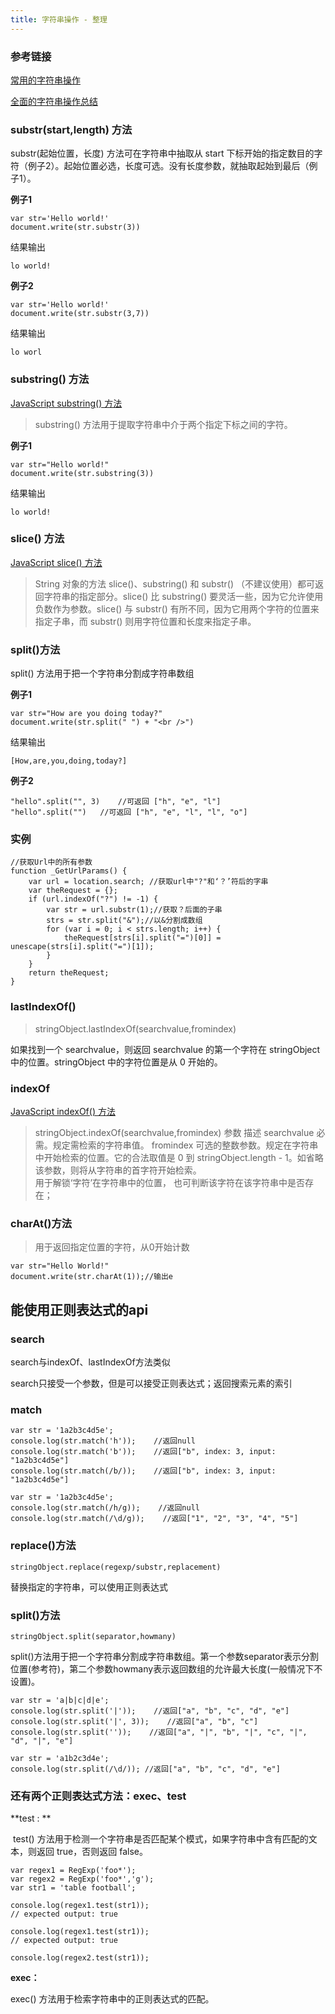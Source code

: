 ```yaml
---
title: 字符串操作 - 整理
---
```


### 参考链接

[常用的字符串操作](http://riny.net/2012/the-summary-of-javascript-string/)

[全面的字符串操作总结](http://louiszhai.github.io/2016/01/12/js.String/#charAt)



### substr(start,length) 方法

substr(起始位置，长度) 方法可在字符串中抽取从 start 下标开始的指定数目的字符（例子2）。起始位置必选，长度可选。没有长度参数，就抽取起始到最后（例子1）。

**例子1**

```
var str='Hello world!'
document.write(str.substr(3))
```
结果输出     
```
lo world!
```
**例子2**

```
var str='Hello world!'
document.write(str.substr(3,7))
```
结果输出     
```
lo worl
```


### substring() 方法

[JavaScript substring() 方法](http://www.w3school.com.cn/jsref/jsref_substring.asp)
>substring() 方法用于提取字符串中介于两个指定下标之间的字符。

**例子1**

```
var str="Hello world!"
document.write(str.substring(3))
```
结果输出
```
lo world!
```


### slice() 方法

[JavaScript slice() 方法](http://www.w3school.com.cn/jsref/jsref_slice_string.asp)
>String 对象的方法 slice()、substring() 和 substr() （不建议使用）都可返回字符串的指定部分。slice() 比 substring() 要灵活一些，因为它允许使用负数作为参数。slice() 与 substr() 有所不同，因为它用两个字符的位置来指定子串，而 substr() 则用字符位置和长度来指定子串。



### split()方法

split() 方法用于把一个字符串分割成字符串数组

**例子1**

```
var str="How are you doing today?"
document.write(str.split(" ") + "<br />")
```
结果输出     
```
[How,are,you,doing,today?]
```
**例子2**

```
"hello".split("", 3)	//可返回 ["h", "e", "l"]
"hello".split("")	//可返回 ["h", "e", "l", "l", "o"]
```


### 实例

```
//获取Url中的所有参数
function _GetUrlParams() {
    var url = location.search; //获取url中"?"和‘？’符后的字串
    var theRequest = {};
    if (url.indexOf("?") != -1) {
        var str = url.substr(1);//获取？后面的子串
        strs = str.split("&");//以&分割成数组
        for (var i = 0; i < strs.length; i++) {
            theRequest[strs[i].split("=")[0]] = unescape(strs[i].split("=")[1]);
        }
    }
    return theRequest;
}
```


### lastIndexOf()

>stringObject.lastIndexOf(searchvalue,fromindex)

如果找到一个 searchvalue，则返回 searchvalue 的第一个字符在 stringObject 中的位置。stringObject 中的字符位置是从 0 开始的。



### indexOf

[JavaScript indexOf() 方法](http://www.w3school.com.cn/jsref/jsref_indexOf.asp)
>stringObject.indexOf(searchvalue,fromindex)
>参数	描述
>searchvalue	必需。规定需检索的字符串值。
>fromindex	可选的整数参数。规定在字符串中开始检索的位置。它的合法取值是 0 到 stringObject.length - 1。如省略该参数，则将从字符串的首字符开始检索。    
>用于解锁‘字符’在字符串中的位置， 也可判断该字符在该字符串中是否存在；



### charAt()方法

>用于返回指定位置的字符，从0开始计数 
```
var str="Hello World!" 
document.write(str.charAt(1));//输出e 
```



## 能使用正则表达式的api

### search

search与indexOf、lastIndexOf方法类似

search只接受一个参数，但是可以接受正则表达式；返回搜索元素的索引

### match

```
var str = '1a2b3c4d5e';
console.log(str.match('h'));    //返回null
console.log(str.match('b'));    //返回["b", index: 3, input: "1a2b3c4d5e"]
console.log(str.match(/b/));    //返回["b", index: 3, input: "1a2b3c4d5e"]
```

```
var str = '1a2b3c4d5e';
console.log(str.match(/h/g));    //返回null
console.log(str.match(/\d/g));    //返回["1", "2", "3", "4", "5"]
```

### replace()方法

```
stringObject.replace(regexp/substr,replacement)
```

替换指定的字符串，可以使用正则表达式

### split()方法

```
stringObject.split(separator,howmany)
```

​	split()方法用于把一个字符串分割成字符串数组。第一个参数separator表示分割位置(参考符)，第二个参数howmany表示返回数组的允许最大长度(一般情况下不设置)。

```
var str = 'a|b|c|d|e';
console.log(str.split('|'));    //返回["a", "b", "c", "d", "e"]
console.log(str.split('|', 3));    //返回["a", "b", "c"]
console.log(str.split(''));    //返回["a", "|", "b", "|", "c", "|", "d", "|", "e"]
```

```
var str = 'a1b2c3d4e';
console.log(str.split(/\d/)); //返回["a", "b", "c", "d", "e"]
```

### 还有两个正则表达式方法：exec、test

**test : **

​	test() 方法用于检测一个字符串是否匹配某个模式，如果字符串中含有匹配的文本，则返回 true，否则返回 false。

```
var regex1 = RegExp('foo*');
var regex2 = RegExp('foo*','g');
var str1 = 'table football';

console.log(regex1.test(str1));
// expected output: true

console.log(regex1.test(str1));
// expected output: true

console.log(regex2.test(str1));
```

**exec：**

exec() 方法用于检索字符串中的正则表达式的匹配。